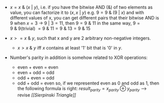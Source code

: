 - $x = x\ \&\ (x\ |\ y)$, i.e. if you have the bitwise AND (&) of two elements as value, you can factorize it to $(x, x\ |\ y)$
	e.g. $9 = 9\ \& \ (9\ |\ x)$ and with different values of x, you can get different pairs that their bitwise AND is 9
	when $x = 3$ -> $9\ |\ 3 = 11$, then $9 = 9\ \&\ 11$
	in the same way, $9 = 9\ \&\ 9$(trivial) $= 9\ \&\ 11 = 9\ \&\ 13 = 9\ \&\ 15$

- $x >= x\ \& \ y$, such that x and y are 2 arbitrary non-negative integers.
	- $x > x\ \&\ y$ iff $x$ contains at least '1' bit that is '0' in $y$.

- Number's parity in addition is somehow related to XOR operations:
	- even + even = even
	- even + odd = odd
	- odd + even = odd
	- odd + odd = even
	so, if we represented even as 0 and odd as 1, then the following formula is right: $result_{parity} = x_{parity}  ⊕ y_{parity}$
	--> revise _[[Sierpinski Triangle]]_  

